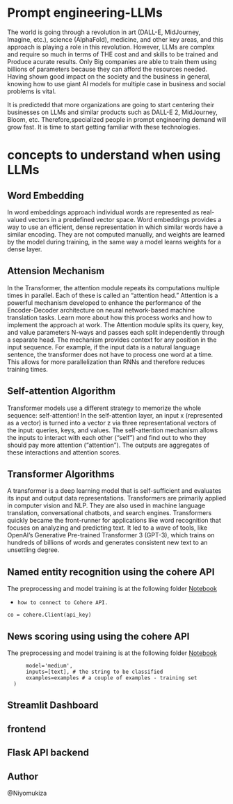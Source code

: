 # Prompt engineering-LLMs
The world is going through a revolution in art (DALL-E, MidJourney, Imagine, etc.), science (AlphaFold), medicine, and other key areas, and this approach is playing a role in this revolution.   However, LLMs are complex and require so much in terms of THE cost and and skills to be trained and Produce acurate results. Only Big companies are able to train them using  billions of parameters because they can afford the resources needed. Having shown good impact on the society and the business in general, knowing how to use giant AI models for multiple case in business and social problems is vital.

 It is predictedd that  more organizations are going to start centering their businesses on LLMs and similar products such as DALL-E 2, MidJourney, Bloom, etc. Therefore,specialized people in prompt engineering demand will grow fast. It is time to start getting familiar with these technologies. 

# concepts to understand when using LLMs
## Word Embedding
In word embeddings approach individual words are represented as real-valued vectors in a predefined vector space. Word embeddings provides a way to use an efficient, dense representation in which similar words have a similar encoding. They are not computed manually, and weights are learned by the model during training, in the same way a model learns weights for a dense layer.


## Attension Mechanism
In the Transformer, the attention module repeats its computations multiple times in parallel. Each of these is called an “attention head.” Attention is a powerful mechanism developed to enhance the performance of the Encoder-Decoder architecture on neural network-based machine translation tasks. Learn more about how this process works and how to implement the approach at work. The Attention module splits its query, key, and value parameters N-ways and passes each split independently through a separate head. The mechanism provides context for any position in the input sequence. For example, if the input data is a natural language sentence, the transformer does not have to process one word at a time. This allows for more parallelization than RNNs and therefore reduces training times.

## Self-attention Algorithm

Transformer models use a different strategy to memorize the whole sequence: self-attention! In the self-attention layer, an input x (represented as a vector) is turned into a vector z via three representational vectors of the input: queries, keys, and values. The self-attention mechanism allows the inputs to interact with each other (“self”) and find out to who they should pay more attention (“attention”). The outputs are aggregates of these interactions and attention scores.
## Transformer Algorithms
A transformer is a deep learning model that is self-sufficient and evaluates its input and output data representations. Transformers are primarily applied in computer vision and NLP. They are also used in machine language translation, conversational chatbots, and search engines. Transformers quickly became the front-runner for applications like word recognition that focuses on analyzing and predicting text. It led to a wave of tools, like OpenAI’s Generative Pre-trained Transformer 3 (GPT-3), which trains on hundreds of billions of words and generates consistent new text to an unsettling degree.

##  Named entity recognition using the cohere API
The preprocessing and model training is at the following folder [Notebook](https://github.com/niyotham/in-context-learning-LLMs/tree/main/notebooks)
* `how to connect to Cohere API.`

``` import cohere
co = cohere.Client(api_key)
```

## News scoring using using the cohere API
The preprocessing and model training is at the following folder [Notebook](https://github.com/niyotham/in-context-learning-LLMs/tree/main/notebooks)

``` co.classify(
      model='medium',  
      inputs=[text], # the string to be classified
      examples=examples # a couple of examples - training set
  ) 
```
## Streamlit Dashboard 
## frontend 
## Flask API backend

## Author
@Niyomukiza
